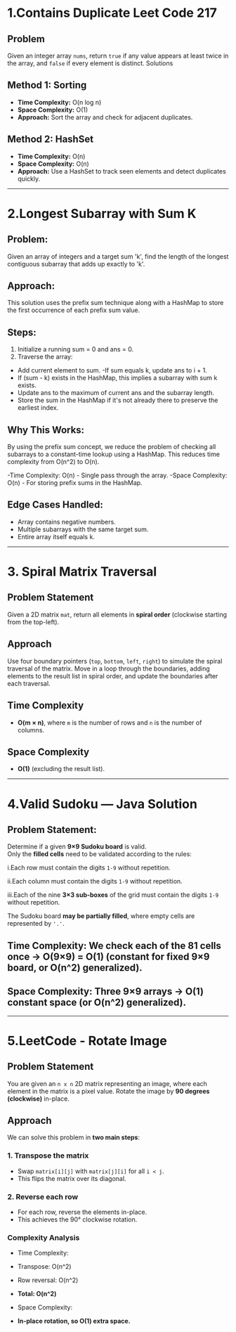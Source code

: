 # 1.Contains Duplicate Leet Code 217

## Problem
Given an integer array `nums`, return `true` if any value appears at least twice in the array, and `false` if every element is distinct.
Solutions
 
 ## Method 1: Sorting
- **Time Complexity:** O(n log n)
- **Space Complexity:** O(1)
- **Approach:** Sort the array and check for adjacent duplicates.

 ## Method 2: HashSet
- **Time Complexity:** O(n)
- **Space Complexity:** O(n)
- **Approach:** Use a HashSet to track seen elements and detect duplicates quickly.


____________________________________________________________________________________________________________________________________________________________________

# 2.Longest Subarray with Sum K
## Problem:
  Given an array of integers and a target sum 'k', find the length of the longest contiguous subarray
  that adds up exactly to 'k'.
  
 ## Approach:
  This solution uses the prefix sum technique along with a HashMap to store the first occurrence
  of each prefix sum value.
  
  ## Steps:
  1. Initialize a running sum = 0 and ans = 0.
  2. Traverse the array:
   - Add current element to sum.
   -If sum equals k, update ans to i + 1.
   - If (sum - k) exists in the HashMap, this implies a subarray with sum k exists.
   - Update ans to the maximum of current ans and the subarray length.
   - Store the sum in the HashMap if it's not already there to preserve the earliest index.
  
 ## Why This Works:
  By using the prefix sum concept, we reduce the problem of checking all subarrays to a 
  constant-time lookup using a HashMap. This reduces time complexity from O(n^2) to O(n).
  
  -Time Complexity: O(n) - Single pass through the array.
  -Space Complexity: O(n) - For storing prefix sums in the HashMap.
 
  ## Edge Cases Handled:
  - Array contains negative numbers.
  - Multiple subarrays with the same target sum.
  - Entire array itself equals k.
____________________________________________________________________________________________________________________________________________________________________
# 3. Spiral Matrix Traversal

## Problem Statement

Given a 2D matrix `mat`, return all elements in **spiral order** (clockwise starting from the top-left).

 ## Approach

Use four boundary pointers (`top`, `bottom`, `left`, `right`) to simulate the spiral traversal of the matrix. Move in a loop through the boundaries, adding elements to the result list in spiral order, and update the boundaries after each traversal.

 ## Time Complexity

- **O(m × n)**, where `m` is the number of rows and `n` is the number of columns.

## Space Complexity

- **O(1)** (excluding the result list).

____________________________________________________________________________________________________________________________________________________________________
# 4.Valid Sudoku — Java Solution
## Problem Statement:  
Determine if a given  **9×9 Sudoku board**  is valid.  
Only the  **filled cells**  need to be validated according to the rules:

i.Each row must contain the digits  `1-9`  without repetition.

ii.Each column must contain the digits  `1-9`  without repetition.

iii.Each of the nine  **3×3 sub-boxes**  of the grid must contain the digits  `1-9`  without repetition.

The Sudoku board  **may be partially filled**, where empty cells are represented by  `'.'`.

## Time Complexity: We check each of the 81 cells once → **O(9×9) = O(1) (constant for fixed 9×9 board, or **O(n^2)** generalized).**

## Space Complexity: **Three 9×9 arrays → O(1) constant space (or O(n^2) generalized).**
____________________________________________________________________________________________________________________________________________________________________
# 5.LeetCode - Rotate Image

## Problem Statement
You are given an `n x n` 2D matrix representing an image, where each element in the matrix is a pixel value. Rotate the image by **90 degrees (clockwise)** in-place.
## Approach
We can solve this problem in **two main steps**:

### 1. **Transpose the matrix**
- Swap `matrix[i][j]` with `matrix[j][i]` for all `i < j`.
- This flips the matrix over its diagonal.

### 2. **Reverse each row**
- For each row, reverse the elements in-place.
- This achieves the 90° clockwise rotation.

### Complexity Analysis
- Time Complexity:

- Transpose: O(n^2)

- Row reversal: O(n^2)

- **Total: O(n^2)**

- Space Complexity:

- **In-place rotation, so O(1) extra space.**
